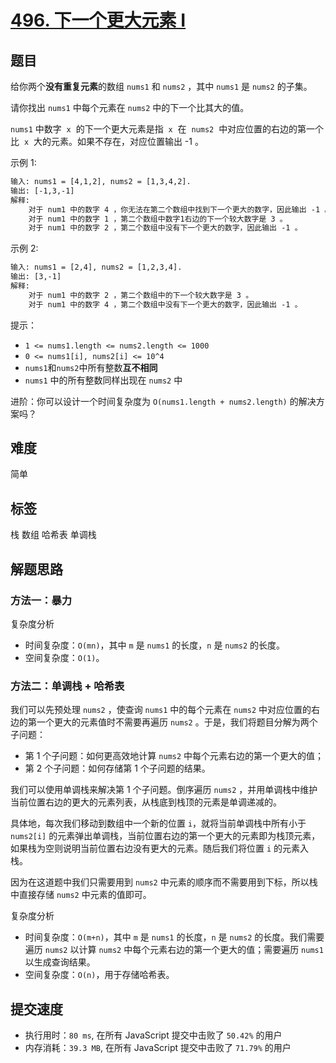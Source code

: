 # [496. 下一个更大元素 I](https://leetcode-cn.com/problems/next-greater-element-i/)

## 题目

给你两个**没有重复元素**的数组 `nums1` 和 `nums2` ，其中 `nums1` 是 `nums2` 的子集。

请你找出 `nums1` 中每个元素在 `nums2` 中的下一个比其大的值。

`nums1` 中数字  `x`  的下一个更大元素是指  `x`  在  `nums2`  中对应位置的右边的第一个比  `x`  大的元素。如果不存在，对应位置输出 -1 。

示例 1:

```txt
输入: nums1 = [4,1,2], nums2 = [1,3,4,2].
输出: [-1,3,-1]
解释:
    对于 num1 中的数字 4 ，你无法在第二个数组中找到下一个更大的数字，因此输出 -1 。
    对于 num1 中的数字 1 ，第二个数组中数字1右边的下一个较大数字是 3 。
    对于 num1 中的数字 2 ，第二个数组中没有下一个更大的数字，因此输出 -1 。
```

示例 2:

```txt
输入: nums1 = [2,4], nums2 = [1,2,3,4].
输出: [3,-1]
解释:
    对于 num1 中的数字 2 ，第二个数组中的下一个较大数字是 3 。
    对于 num1 中的数字 4 ，第二个数组中没有下一个更大的数字，因此输出 -1 。
```

提示：

- `1 <= nums1.length <= nums2.length <= 1000`
- `0 <= nums1[i], nums2[i] <= 10^4`
- `nums1`和`nums2`中所有整数**互不相同**
- `nums1` 中的所有整数同样出现在 `nums2` 中

进阶：你可以设计一个时间复杂度为 `O(nums1.length + nums2.length)` 的解决方案吗？

## 难度

简单

## 标签

栈 数组 哈希表 单调栈

## 解题思路

### 方法一：暴力

复杂度分析

- 时间复杂度：`O(mn)`，其中 `m` 是 `nums1` 的长度，`n` 是 `nums2` 的长度。
- 空间复杂度：`O(1)`。

### 方法二：单调栈 + 哈希表

我们可以先预处理 `nums2` ，使查询 `nums1` 中的每个元素在 `nums2` 中对应位置的右边的第一个更大的元素值时不需要再遍历 `nums2` 。于是，我们将题目分解为两个子问题：

- 第 1 个子问题：如何更高效地计算 `nums2` 中每个元素右边的第一个更大的值；
- 第 2 个子问题：如何存储第 1 个子问题的结果。

我们可以使用单调栈来解决第 1 个子问题。倒序遍历 `nums2` ，并用单调栈中维护当前位置右边的更大的元素列表，从栈底到栈顶的元素是单调递减的。

具体地，每次我们移动到数组中一个新的位置 `i`，就将当前单调栈中所有小于 `nums2[i]` 的元素弹出单调栈，当前位置右边的第一个更大的元素即为栈顶元素，如果栈为空则说明当前位置右边没有更大的元素。随后我们将位置 `i` 的元素入栈。

因为在这道题中我们只需要用到 `nums2` 中元素的顺序而不需要用到下标，所以栈中直接存储 `nums2` 中元素的值即可。

复杂度分析

- 时间复杂度：`O(m+n)`，其中 `m` 是 `nums1` 的长度，`n` 是 `nums2` 的长度。我们需要遍历 `nums2` 以计算 `nums2` 中每个元素右边的第一个更大的值；需要遍历 `nums1` 以生成查询结果。
- 空间复杂度：`O(n)`，用于存储哈希表。

## 提交速度

- 执行用时：`80 ms`, 在所有 JavaScript 提交中击败了 `50.42%` 的用户
- 内存消耗：`39.3 MB`, 在所有 JavaScript 提交中击败了 `71.79%` 的用户
